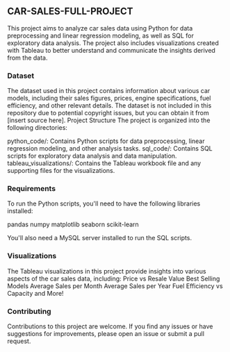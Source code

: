 ## CAR-SALES-FULL-PROJECT


This project aims to analyze car sales data using Python for data preprocessing and linear regression modeling, as well as SQL for exploratory data analysis. The project also includes visualizations created with Tableau to better understand and communicate the insights derived from the data.

### Dataset
The dataset used in this project contains information about various car models, including their sales figures, prices, engine specifications, fuel efficiency, and other relevant details. The dataset is not included in this repository due to potential copyright issues, but you can obtain it from [insert source here].
Project Structure
The project is organized into the following directories:

python_code/: Contains Python scripts for data preprocessing, linear regression modeling, and other analysis tasks.
sql_code/: Contains SQL scripts for exploratory data analysis and data manipulation.
tableau_visualizations/: Contains the Tableau workbook file and any supporting files for the visualizations.

### Requirements
To run the Python scripts, you'll need to have the following libraries installed:

pandas
numpy
matplotlib
seaborn
scikit-learn

You'll also need a MySQL server installed to run the SQL scripts.

### Visualizations
The Tableau visualizations in this project provide insights into various aspects of the car sales data, including:
Price vs Resale Value
Best Selling Models
Average Sales per Month
Average Sales per Year
Fuel Efficiency vs Capacity
and More!

### Contributing
Contributions to this project are welcome. If you find any issues or have suggestions for improvements, please open an issue or submit a pull request.
